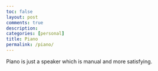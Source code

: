 ```yaml
---
toc: false
layout: post
comments: true
description:
categories: [personal]
title: Piano
permalink: /piano/
---
```


Piano is just a speaker which is manual and more satisfying.